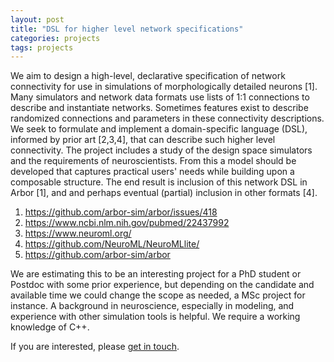 ```yaml
---
layout: post
title: "DSL for higher level network specifications"
categories: projects
tags: projects
---
```


We aim to design a high-level, declarative specification of network connectivity
for use in simulations of morphologically detailed neurons [1]. Many simulators and
network data formats use lists of 1:1 connections to describe and instantiate
networks. Sometimes features exist to describe randomized connections and
parameters in these connectivity descriptions. We seek to formulate and implement
a domain-specific language (DSL), informed by prior art [2,3,4], that can describe
such higher level connectivity. The project includes a study of the design space
simulators and the requirements of neuroscientists. From this a model should be
developed that captures practical users' needs while building upon a composable
structure. The end result is inclusion of this network DSL in Arbor [1], and
and perhaps eventual (partial) inclusion in other formats [4].

1. https://github.com/arbor-sim/arbor/issues/418
2. https://www.ncbi.nlm.nih.gov/pubmed/22437992
3. https://www.neuroml.org/
4. https://github.com/NeuroML/NeuroMLlite/
5. https://github.com/arbor-sim/arbor

We are estimating this to be an interesting project for a PhD student or Postdoc
with some prior experience, but depending on the candidate and available time we
could change the scope as needed, a MSc project for instance. A background in
neuroscience, especially in modeling, and experience with other simulation tools 
is helpful. We require a working knowledge of C++.

If you are interested, please [get in touch](mailto:contact@arbor-sim.org).
